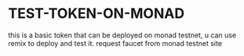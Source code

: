 # TEST-TOKEN-ON-MONAD
this is a basic token that can be deployed on monad testnet, u can use remix to deploy and test it. request faucet from monad testnet site
